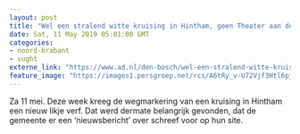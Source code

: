```yaml
---
layout: post
title: "Wel een stralend witte kruising in Hintham, geen Theater aan de Parade"
date: Sat, 11 May 2019 05:01:00 GMT
categories: 
- noord-brabant 
- vught 
externe_link: "https://www.ad.nl/den-bosch/wel-een-stralend-witte-kruising-in-hintham-geen-theater-aan-de-parade~ac09a5af/"
feature_image: "https://images1.persgroep.net/rcs/A6tRy_v-U72Vjf3Htl6pj51Fg6Y/diocontent/103908268/_fitwidth/400/?appId=21791a8992982cd8da851550a453bd7f&quality=0.7"
---
```


Za 11 mei. Deze week kreeg de wegmarkering van een kruising in Hintham een nieuw likje verf. Dat werd dermate belangrijk gevonden, dat de gemeente er een ‘nieuwsbericht’ over schreef voor op hun site.
